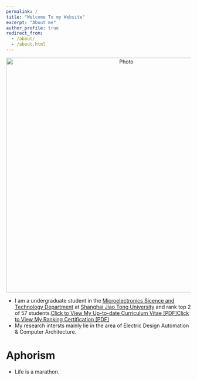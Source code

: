 ```yaml
---
permalink: /
title: "Welcome To my Website"
excerpt: "About me"
author_profile: true
redirect_from: 
  - /about/
  - /about.html
---
```


<p align="center">
  <img src="https://zhuhanqing.github.io/images/zhuhanqing_img.jpg?raw=true" alt="Photo" style="width: 640px;"/> 
</p>

* I am a undergraduate student in the [Microelectronics Sicence and Technology Department](http://dmne.sjtu.edu.cn/dmne/) at [Shanghai Jiao Tong University](http://en.sjtu.edu.cn/) and rank top 2 of 57 students.[Click to View My Up-to-date Curriculum Vitae [PDF]](http://zhuhanqing.github.io/files/CV_ZHQ.pdf)[Click to View My Ranking Certification [PDF]](http://zhuhanqing.github.io/files/ranking.pdf)
* My research intersts mainly lie in the area of Electric Design Automation & Computer Architecture.

# Aphorism
* Life is a marathon.
